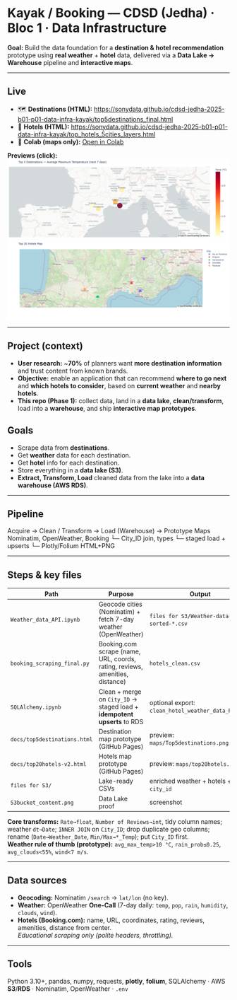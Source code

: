 # Kayak / Booking — CDSD (Jedha) · Bloc 1 · Data Infrastructure

**Goal:** Build the data foundation for a **destination & hotel recommendation** prototype using **real weather** + **hotel** data, delivered via a **Data Lake → Warehouse** pipeline and **interactive maps**.

---

## Live
- 🗺️ **Destinations (HTML):** https://sonydata.github.io/cdsd-jedha-2025-b01-p01-data-infra-kayak/top5destinations_final.html  
- 🏨 **Hotels (HTML):** https://sonydata.github.io/cdsd-jedha-2025-b01-p01-data-infra-kayak/top_hotels_5cities_layers.html  
- 📓 **Colab (maps only):** [Open in Colab](https://colab.research.google.com/drive/107LhXhZRFf22gu39KB2NhP3dPIQyRocl?usp=sharing)

**Previews (click):**  
[![Destinations](maps/Top5destinations.png)](https://sonydata.github.io/cdsd-jedha-2025-b01-p01-data-infra-kayak/top5destinations_final.html)
[![Hotels](maps/top20hotels.png)](https://sonydata.github.io/cdsd-jedha-2025-b01-p01-data-infra-kayak/top_hotels_5cities_layers.html)

---

## Project (context)
- **User research:** ~**70%** of planners want **more destination information** and trust content from known brands.  
- **Objective:** enable an application that can recommend **where to go next** and **which hotels to consider**, based on **current weather** and **nearby hotels**.  
- **This repo (Phase 1):** collect data, land in a **data lake**, **clean/transform**, load into a **warehouse**, and ship **interactive map prototypes**.

## Goals
- Scrape data from **destinations**.  
- Get **weather** data for each destination.  
- Get **hotel** info for each destination.  
- Store everything in a **data lake (S3)**.  
- **Extract, Transform, Load** cleaned data from the lake into a **data warehouse (AWS RDS)**.

---

## Pipeline
Acquire → Clean / Transform → Load (Warehouse) → Prototype Maps
Nominatim, OpenWeather, Booking └─ City_ID join, types └─ staged load + upserts └─ Plotly/Folium HTML+PNG

---

## Steps & key files
| Path | Purpose | Output |
|---|---|---|
| `Weather_data_API.ipynb` | Geocode cities (Nominatim) + fetch 7-day weather (OpenWeather) | `files for S3/Weather-data-sorted-*.csv` |
| `booking_scraping_final.py` | Booking.com scrape (name, URL, coords, rating, reviews, amenities, distance) | `hotels_clean.csv` |
| `SQLAlchemy.ipynb` | Clean + merge on `City_ID` → staged load + **idempotent upserts** to RDS | optional export: `clean_hotel_weather_data_RDS.csv` |
| `docs/top5destinations.html` | Destination map prototype (GitHub Pages) | preview: `maps/Top5destinations.png` |
| `docs/top20hotels-v2.html` | Hotels map prototype (GitHub Pages) | preview: `maps/top20hotels.png` |
| `files for S3/` | Lake-ready CSVs | enriched weather + hotels + `city_id` |
| `S3bucket_content.png` | Data Lake proof | screenshot |

**Core transforms:** `Rate→float`, `Number of Reviews→int`, tidy column names; weather `dt→Date`; `INNER JOIN` on `City_ID`; drop duplicate geo columns; rename (`Date→Weather_Date`, `Min/Max→*_Temp`); put `City_ID` first.  
**Weather rule of thumb (prototype):** `avg_max_temp>10 °C`, `rain_prob≤0.25`, `avg_clouds<55%`, `wind<7 m/s`.

---

## Data sources
- **Geocoding:** Nominatim `/search` → `lat/lon` (no key).  
- **Weather:** OpenWeather **One-Call** (7-day daily: `temp`, `pop`, `rain`, `humidity`, `clouds`, `wind`).  
- **Hotels (Booking.com):** name, URL, coordinates, rating, reviews, amenities, distance from center.  
  *Educational scraping only (polite headers, throttling).*

---

## Tools
Python 3.10+, pandas, numpy, requests, **plotly**, **folium**, SQLAlchemy · AWS **S3**/**RDS** · Nominatim, OpenWeather · `.env`
